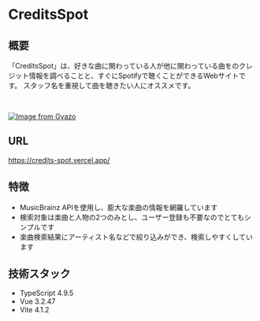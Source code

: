 # CreditsSpot

## 概要
「CreditsSpot」は、好きな曲に関わっている人が他に関わっている曲をのクレジット情報を調べることと、すぐにSpotifyで聴くことができるWebサイトです。
スタッフ名を重視して曲を聴きたい人にオススメです。

<br>

[![Image from Gyazo](https://i.gyazo.com/cfa39fce625ad7fcd3c235c07c6db7ca.gif)](https://gyazo.com/cfa39fce625ad7fcd3c235c07c6db7ca)

## URL
https://credits-spot.vercel.app/

## 特徴
- MusicBrainz APIを使用し、膨大な楽曲の情報を網羅しています
- 検索対象は楽曲と人物の2つのみとし、ユーザー登録も不要なのでとてもシンプルです
- 楽曲検索結果にアーティスト名などで絞り込みができ、検索しやすくしています

## 技術スタック
- TypeScript 4.9.5
- Vue 3.2.47
- Vite 4.1.2
